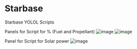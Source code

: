 # Starbase
Starbase YOLOL Scripts

Panels for Script for % (Fuel and Propellant)
![image](https://user-images.githubusercontent.com/32760980/132581294-04a3f673-fb69-4dab-b930-4cc28a0a6b6c.png)
![image](https://user-images.githubusercontent.com/32760980/132581437-d2d0e5da-1dd3-472e-8e63-1c3d5ec62e73.png)

Panel for Script for Solar power
![image](https://user-images.githubusercontent.com/32760980/132581727-2f2fafba-6b3d-4d8c-98ab-04fa50407805.png)

    

